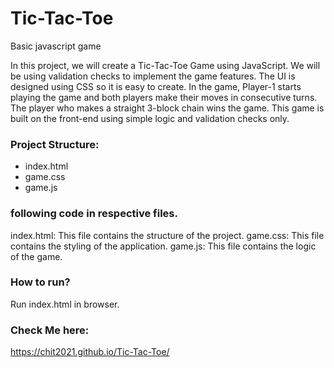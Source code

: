 # Tic-Tac-Toe
Basic javascript game

In this project, we will create a Tic-Tac-Toe Game using JavaScript. 
We will be using validation checks to implement the game features. 
The UI is designed using CSS so it is easy to create. 
In the game, Player-1 starts playing the game and both players make their moves in consecutive turns. 
The player who makes a straight 3-block chain wins the game. 
This game is built on the front-end using simple logic and validation checks only.  

### Project Structure:

- index.html
- game.css
- game.js 

### following code in respective files.

index.html: This file contains the structure of the project.
game.css: This file contains the styling of the application.
game.js: This file contains the logic of the game.

### How to run?

Run index.html in browser.

### Check Me here:
https://chit2021.github.io/Tic-Tac-Toe/
